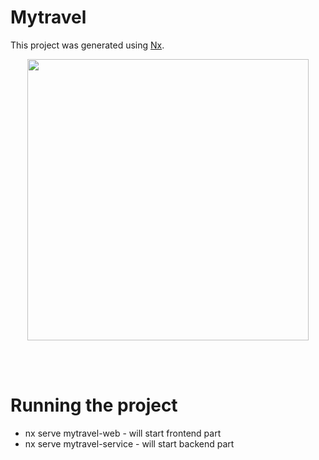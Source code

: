 # Mytravel

This project was generated using [Nx](https://nx.dev).

<p style="text-align: center;"><img src="https://raw.githubusercontent.com/nrwl/nx/master/images/nx-logo.png" width="450"></p>
<br>
<br>

# Running the project

- nx serve mytravel-web - will start frontend part
- nx serve mytravel-service - will start backend part
